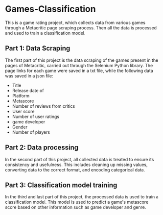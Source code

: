 # Games-Classification

This is a game rating project, which collects data from various games through a Metacritic page scraping process. Then all the data is processed and used to train a classification model.

## Part 1: Data Scraping
The first part of this project is the data scraping of the games present in the pages of Metacritic, carried out through the Selenium Python library. The page links for each game were saved in a txt file, while the following data was saved in a json file:

- Title
- Release date of
- Platform
- Metascore
- Number of reviews from critics
- User score
- Number of user ratings
- game developer
- Gender
- Number of players

## Part 2: Data processing
In the second part of this project, all collected data is treated to ensure its consistency and usefulness. This includes cleaning up missing values, converting data to the correct format, and encoding categorical data.

## Part 3: Classification model training
In the third and last part of this project, the processed data is used to train a classification model. This model is used to predict a game's metascore score based on other information such as game developer and genre.
